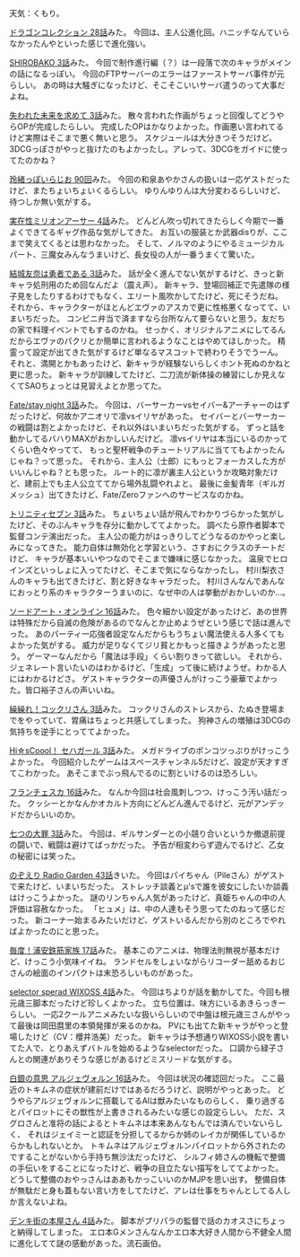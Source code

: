 天気：くもり。

[ドラゴンコレクション 28話](http://www.nicovideo.jp/watch/1413959479)みた。
今回は、主人公進化回。ハニッチなんていらなかったんやといった感じで進化強い。

[SHIROBAKO 3話](http://www.nicovideo.jp/watch/1414130125)みた。
今回で制作進行編（？）は一段落で次のキャラがメインの話になるっぽい。
今回のFTPサーバーのエラーはファーストサーバ事件が元らしい。
あの時は大騒ぎになったけど、そこそこいいサーバ遣うのって大事だよね。

[失われた未来を求めて 3話](http://www.nicovideo.jp/watch/1414130791)みた。
散々言われた作画がちょっと回復してどうやらOPが完成したらしい。
完成したOPはかなりよかった。作画悪い言われてるけど実際はそこまで悪く無いと思う。
スケジュールは大分きつそうだけど。
3DCGっぽさがやっと抜けたのもよかったし。アレって、3DCGをガイドに使ってたのかね？

[玲緒っぽいらじお 90回](http://www.nicovideo.jp/watch/sm24768303)みた。
今回の和泉あやかさんの扱いは一応ゲストだったけど、またちょいちょいくるらしい。
ゆりんゆりんは大分変わるらしいけど、待つしか無い気がする。

[実在性ミリオンアーサー 4話](http://www.nicovideo.jp/watch/1414047434)みた。
どんどん吹っ切れてきたらしく今期で一番よくできてるギャグ作品な気がしてきた。
お互いの服装とか武器disりが、ここまで笑えてくるとは思わなかった。
そして、ノルマのようにやるミュージカルパート、三魔女みんなうまいけど、長女役の人が一番うまくて驚いた。

[結城友奈は勇者である 3話](http://www.nicovideo.jp/watch/1414129362)みた。
話が全く進んでない気がするけど、きっと新キャラ処刑用のため回なんだよ（震え声）。
新キャラ、登場回補正で先遣隊の様子見をしたりするわけでもなく、エリート風吹かしてたけど、死にそうだね。
それから、キャラクターがほとんどエヴァのアスカで更に性格悪くなってて、いまいちだった。
コンビニ弁当で済ますなら台所なんて要らないと思う。友だちの家で料理イベントでもするのかね。
せっかく、オリジナルアニメにしてるんだからエヴァのパクリとか簡単に言われるようなことはやめてほしかった。
精霊って設定が出てきた気がするけど単なるマスコットで終わりそうでうーん。
それと、満開とかもあったけど、新キャラが経験ないらしくホント死ぬのかねと更に思った。
新キャラが訓練してたけど、二刀流が新体操の練習にしか見えなくてSAOちょっとは見習えよとか思ってた。

[Fate/stay night 3話](http://www.nicovideo.jp/watch/1414146564)みた。
今回は、バーサーカーvsセイバー&アーチャーのはずだったけど、何故かアニオリで凛vsイリヤがあった。
セイバーとバーサーカーの戦闘は割とよかったけど、それ以外はいまいちだった気がする。
ずっと話を動かしてるバハりMAXがおかしいんだけど。
凛vsイリヤは本当にいるのかってくらい色々やってて、
もっと聖杯戦争のチュートリアルに当ててもよかったんじゃね？って思った。
それから、主人公（士郎）にもっとフォーカスした方がいいんじゃね？とも思った。
ルート的に凛が裏主人公というか攻略対象だけど、建前上でも主人公立ててから場外乱闘やれよと。
最後に金髪青年（ギルガメッシュ）出てきたけど、Fate/Zeroファンへのサービスなのかね。

[トリニティセブン 3話](http://www.nicovideo.jp/watch/1414124903)みた。
ちょいちょい話が飛んでわかりづらかった気がしたけど、そのぶんキャラを存分に動かしててよかった。
調べたら原作者脚本で監督コンテ演出だった。
主人公の能力がはっきりしてどうなるのかやっと楽しみになってきた。
能力自体は無効化と学習という、さすおにクラスのチートだけど、
キャラが基本いいやつなのでそこまで嫌味に感じなかった。
温泉でヒロインズといっしょに入ってたけど、そこまで気にならなかったし。
村川梨衣さんのキャラも出てきたけど、割と好きなキャラだった。
村川さんなんであんなにおっとり系のキャラクターうまいのに、なぜ中の人は挙動がおかしいのか...。

[ソードアート・オンライン 16話](http://www.nicovideo.jp/watch/1414051594)みた。
色々細かい設定があったけど、あの世界は特殊だから自滅の危険があるのでなんとか止めようぜという感じで話は進んでった。
あのパーティ一応強者設定なんだからもうちょい魔法使える人多くてもよかった気がする。
威力が足りなくてジリ貧とかもっと描きようがあったと思う。
ゲーマーなんだから「魔法は手段」くらい割りきって欲しい。
それから、ジェネレート言いたいのはわかるけど、「生成」って後に続けようぜ。わかる人にはわかるけどさ。
ゲストキャラクターの声優さんがけっこう豪華でよかった。皆口裕子さんの声いいね。

[繰繰れ！コックリさん 3話](http://www.nicovideo.jp/watch/1414050392)みた。
コックリさんのストレスから、たぬき登場までをやっていて、胃痛はちょっと共感してしまった。
狗神さんの増殖は3DCGの気持ちを逆手にとっててよかった。

[Hi☆sCoool！ セハガール 3話](http://www.nicovideo.jp/watch/1414046294)みた。
メガドライブのポンコツっぷりがけっこうよかった。
今回紹介したゲームはスペースチャンネル5だけど、設定が天才すぎてこわかった。
あそこまでぶっ飛んでるのに割といけるのは恐ろしい。

[フランチェスカ 16話](http://www.nicovideo.jp/watch/1413955403)みた。
なんか今回は社会風刺しつつ、けっこう汚い話だった。
クッシーとかなんかオカルト方向にどんどん進んでるけど、元がアンデッドだからいいのか。

[七つの大罪 3話](http://www.nicovideo.jp/watch/1414046660)みた。
今回は、ギルサンダーとの小競り合いというか撤退前提の闘いで、戦闘は避けてばっかだった。
予告が相変わらず遊んでるけど、乙女の秘密には笑った。

[のぞえり Radio Garden 43話](http://www.nicovideo.jp/watch/1414145465)きいた。
今回はパイちゃん（Pileさん）がゲストで来たけど、いまいちだった。
ストレッチ談義とμ'sで誰を彼女にしたいか談義はけっこうよかった。
謎のリンちゃん人気があったけど、真姫ちゃんの中の人評価は容赦なかった。
「ヒュメ」は、中の人達もそう思ってたのねって感じだった。
新コーナー始まるみたいだけど、ゲストいるんだから別のところでやればよかったのにと思った。

[毎度！浦安鉄筋家族 17話](http://www.nicovideo.jp/watch/1413959165)みた。
基本このアニメは、物理法則無視が基本だけど、けっこう小気味イイね。
ランドセルをしょいながらリコーダー舐めるおじさんの絵面のインパクトは末恐ろしいものがあった。

[selector sperad WIXOSS 4話](http://www.nicovideo.jp/watch/1414133179)みた。
今回はちよりが話を動かしてた。今回も根元歳三脚本だったけど珍しくよかった。
立ち位置は、味方にいるあきらっきーらしい。
一応2クールアニメみたいな扱いらしいので中盤は根元歳三さんがやって最後は岡田麿里の本領発揮が来るのかね。
PVにも出てた新キャラがやっと登場したけど（CV：櫻井浩美）だった。
新キャラは予想通りWIXOSS小説を書いてた人で、とりあえずバトルを始めるようなselectorだった。
口調から緑子さんとの関連がありそうな感じがあるけどミスリードな気がする。

[白銀の意思 アルジェヴォルン 16話](http://www.nicovideo.jp/watch/1414047992)みた。
今回は状況の確認回だった。
ここ最近のトキムネの症状が建前だけではあるだろうけど、説明がやっとあった。
どうやらアルジェヴォルンに搭載してるAIは獣みたいなものらしく、
乗り過ぎるとパイロットにその獣性が上書きされるみたいな感じの設定らしい。
ただ、スグロさんと准将の話によるとトキムネは本来あんなもんでは済んでいないらしく、
それはジェイミーと認証を分担してるからか姉のレイカが関係しているからかもしれないとか。
トキムネはアルジェヴォルンパイロットから外されたのですることがないから手持ち無沙汰だったけど、
シルフィ姉さんの機転で整備の手伝いをすることになったけど、戦争の目立たない描写をしててよかった。
どうして整備のおやっさんはああもかっこいいのかMJPを思い出す。
整備自体が無駄だと身も蓋もない言い方をしてたけど、アレは仕事をちゃんとしてる人しか言えないよね。

[デンキ街の本屋さん 4話](http://www.nicovideo.jp/watch/1414127001)みた。
脚本がプリパラの監督で話のカオスさにちょっと納得してしまった。
エロ本Gメンさんなんかエロ本大好き人間から不健全人間に進化してて謎の感動があった。流石画伯。
